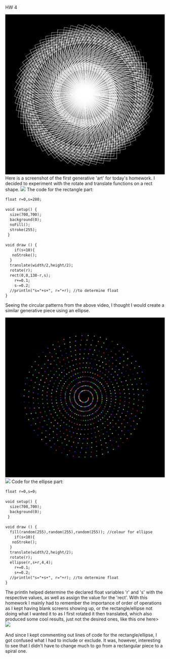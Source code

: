 HW 4

<img src= "https://github.com/safimasafi/introtoim/blob/main/June1/img1.png">
Here is a screenshot of the first generative 'art' for today's homework. I decided to experiment with the rotate and translate functions on a rect shape. 
<img src= "https://user-images.githubusercontent.com/70910372/120238859-22bdfe80-c26e-11eb-848c-78499d0f171c.mov">
The code for the rectangle part:

````
float r=0,s=280;

void setup() {
  size(700,700);
  background(0);
  noFill();
  stroke(255);
 }
 
void draw () {
    if(s<10){
   noStroke();
  }
  translate(width/2,height/2);
  rotate(r);
  rect(0,0,138-r,s);
    r+=0.1;
    s-=0.2;         
  //println("s="+s+", r="+r); //to determine float
}
````
Seeing the circular patterns from the above video, I thought I would create a similar generative piece using an ellipse. 

<img src= "https://github.com/safimasafi/introtoim/blob/main/June1/img2.png">
<img src= "https://user-images.githubusercontent.com/70910372/120239226-d8894d00-c26e-11eb-949a-d7e9cdeef8b9.mov">
Code for the ellipse part:

````
float r=0,s=0;

void setup() {
  size(700,700);
  background(0);
 }
 
void draw () {
  fill(random(255),random(255),random(255)); //colour for ellipse
    if(s<10){
   noStroke();
  }
  translate(width/2,height/2);
  rotate(r);
  ellipse(r,s+r,4,4);
    r+=0.1;
    s+=0.2;         
  //println("s="+s+", r="+r); //to determine float
}
````

The println helped determine the declared float variables 'r' and 's' with the respective values, as well as assign the value for the 'rect'.
With this homework I mainly had to remember the importance of order of operations as I kept having blank screens showing up, or the rectangle/ellipse not doing what I wanted it to as I first rotated it then translated, which also produced some cool results, just not the desired ones, like this one here>
 <img src= "https://user-images.githubusercontent.com/70910372/120240558-edb3ab00-c271-11eb-88f1-e58cda0b679d.png">


And since I kept commenting out lines of code for the rectangle/ellipse, I got confused what I had to include or exclude. 
It was, however, interesting to see that I didn't have to change much to go from a rectangular piece to a spiral one.
